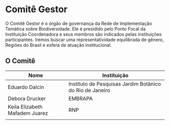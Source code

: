 # Comitê Gestor

O Comitê Gestor é o órgão de governança da Rede de Implementação Temática sobre Biodiversidade. Ele é presidido pelo Ponto Focal da Instituição Coordenadora e seus membros são indicados pelas instituições participantes. Iremos buscar uma representatividade equilibrada de gênero, Regiões do Brasil e esfera de atuação institucional.

## O Comitê
| Nome | Instituição |
|---|---|
| Eduardo Dalcin | Instituto de Pesquisas Jardim Botânico do Rio de Janeiro |
| Debora Drucker | EMBRAPA |
| Keila Elizabeth Mafadem Juarez | RNP |
|  |  |

